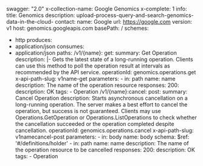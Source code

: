 swagger: "2.0"
x-collection-name: Google Genomics
x-complete: 1
info:
  title: Genomics
  description: upload-process-query-and-search-genomics-data-in-the-cloud-
  contact:
    name: Google
    url: https://google.com
  version: v1
host: genomics.googleapis.com
basePath: /
schemes:
- http
produces:
- application/json
consumes:
- application/json
paths:
  /v1/{name}:
    get:
      summary: Get Operation
      description: |-
        Gets the latest state of a long-running operation.  Clients can use this
        method to poll the operation result at intervals as recommended by the API
        service.
      operationId: genomics.operations.get
      x-api-path-slug: v1name-get
      parameters:
      - in: path
        name: name
        description: The name of the operation resource
      responses:
        200:
          description: OK
      tags:
      - Operation
  /v1/{name}:cancel:
    post:
      summary: Cancel Operation
      description: Starts asynchronous cancellation on a long-running operation. The
        server makes a best effort to cancel the operation, but success is not guaranteed.
        Clients may use Operations.GetOperation or Operations.ListOperations to check
        whether the cancellation succeeded or the operation completed despite cancellation.
      operationId: genomics.operations.cancel
      x-api-path-slug: v1namecancel-post
      parameters:
      - in: body
        name: body
        schema:
          $ref: '#/definitions/holder'
      - in: path
        name: name
        description: The name of the operation resource to be cancelled
      responses:
        200:
          description: OK
      tags:
      - Operation